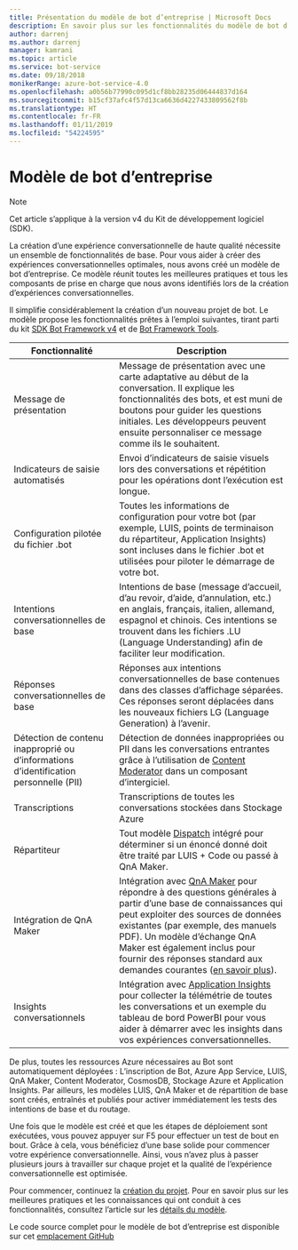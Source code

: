 ```yaml
---
title: Présentation du modèle de bot d’entreprise | Microsoft Docs
description: En savoir plus sur les fonctionnalités du modèle de bot d’entreprise
author: darrenj
ms.author: darrenj
manager: kamrani
ms.topic: article
ms.service: bot-service
ms.date: 09/18/2018
monikerRange: azure-bot-service-4.0
ms.openlocfilehash: a0b56b77990c095d1cf8bb28235d06444837d164
ms.sourcegitcommit: b15cf37afc4f57d13ca6636d4227433809562f8b
ms.translationtype: HT
ms.contentlocale: fr-FR
ms.lasthandoff: 01/11/2019
ms.locfileid: "54224595"
---
```

# <a name="enterprise-bot-template"></a>Modèle de bot d’entreprise 

> [!NOTE]
> Cet article s’applique à la version v4 du Kit de développement logiciel (SDK). 

La création d’une expérience conversationnelle de haute qualité nécessite un ensemble de fonctionnalités de base. Pour vous aider à créer des expériences conversationnelles optimales, nous avons créé un modèle de bot d’entreprise. Ce modèle réunit toutes les meilleures pratiques et tous les composants de prise en charge que nous avons identifiés lors de la création d’expériences conversationnelles. 

Il simplifie considérablement la création d’un nouveau projet de bot. Le modèle propose les fonctionnalités prêtes à l’emploi suivantes, tirant parti du kit [SDK Bot Framework v4](https://github.com/Microsoft/botbuilder) et de [Bot Framework Tools](https://github.com/Microsoft/botbuilder-tools).

Fonctionnalité | Description |
------------ | -------------
Message de présentation | Message de présentation avec une carte adaptative au début de la conversation. Il explique les fonctionnalités des bots, et est muni de boutons pour guider les questions initiales. Les développeurs peuvent ensuite personnaliser ce message comme ils le souhaitent.
Indicateurs de saisie automatisés  | Envoi d’indicateurs de saisie visuels lors des conversations et répétition pour les opérations dont l’exécution est longue.
Configuration pilotée du fichier .bot | Toutes les informations de configuration pour votre bot (par exemple, LUIS, points de terminaison du répartiteur, Application Insights) sont incluses dans le fichier .bot et utilisées pour piloter le démarrage de votre bot.
Intentions conversationnelles de base  | Intentions de base (message d’accueil, d’au revoir, d’aide, d’annulation, etc.) en anglais, français, italien, allemand, espagnol et chinois. Ces intentions se trouvent dans les fichiers .LU (Language Understanding) afin de faciliter leur modification.
Réponses conversationnelles de base  | Réponses aux intentions conversationnelles de base contenues dans des classes d’affichage séparées. Ces réponses seront déplacées dans les nouveaux fichiers LG (Language Generation) à l’avenir.
Détection de contenu inapproprié ou d’informations d’identification personnelle (PII)  |Détection de données inappropriées ou PII dans les conversations entrantes grâce à l’utilisation de [Content Moderator](https://azure.microsoft.com/en-us/services/cognitive-services/content-moderator/) dans un composant d’intergiciel.
Transcriptions  | Transcriptions de toutes les conversations stockées dans Stockage Azure
Répartiteur | Tout modèle [Dispatch](https://docs.microsoft.com/en-us/azure/bot-service/bot-builder-tutorial-dispatch?view=azure-bot-service-4.0&tabs=csaddref%2Ccsbotconfig) intégré pour déterminer si un énoncé donné doit être traité par LUIS + Code ou passé à QnA Maker.
Intégration de QnA Maker  | Intégration avec [QnA Maker](https://www.qnamaker.ai) pour répondre à des questions générales à partir d’une base de connaissances qui peut exploiter des sources de données existantes (par exemple, des manuels PDF). Un modèle d’échange QnA Maker est également inclus pour fournir des réponses standard aux demandes courantes ([en savoir plus](https://docs.microsoft.com/en-us/azure/cognitive-services/qnamaker/how-to/chit-chat-knowledge-base)).
Insights conversationnels  | Intégration avec [Application Insights](https://azure.microsoft.com/en-gb/services/application-insights/) pour collecter la télémétrie de toutes les conversations et un exemple du tableau de bord PowerBI pour vous aider à démarrer avec les insights dans vos expériences conversationnelles.

De plus, toutes les ressources Azure nécessaires au Bot sont automatiquement déployées : L’inscription de Bot, Azure App Service, LUIS, QnA Maker, Content Moderator, CosmosDB, Stockage Azure et Application Insights. Par ailleurs, les modèles LUIS, QnA Maker et de répartition de base sont créés, entraînés et publiés pour activer immédiatement les tests des intentions de base et du routage.

Une fois que le modèle est créé et que les étapes de déploiement sont exécutées, vous pouvez appuyer sur F5 pour effectuer un test de bout en bout. Grâce à cela, vous bénéficiez d’une base solide pour commencer votre expérience conversationnelle. Ainsi, vous n’avez plus à passer plusieurs jours à travailler sur chaque projet et la qualité de l’expérience conversationnelle est optimisée.

Pour commencer, continuez la [création du projet](bot-builder-enterprise-template-create-project.md). Pour en savoir plus sur les meilleures pratiques et les connaissances qui ont conduit à ces fonctionnalités, consultez l’article sur les [détails du modèle](bot-builder-enterprise-template-overview-detail.md). 

Le code source complet pour le modèle de bot d’entreprise est disponible sur cet [emplacement GitHub](https://github.com/Microsoft/AI/tree/master/templates/Enterprise-Template)
